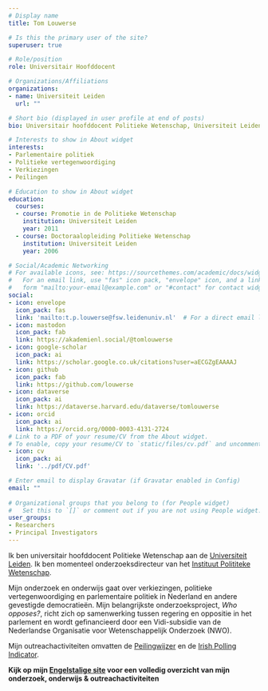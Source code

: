 ```yaml
---
# Display name
title: Tom Louwerse

# Is this the primary user of the site?
superuser: true

# Role/position
role: Universitair Hoofddocent

# Organizations/Affiliations
organizations:
- name: Universiteit Leiden
  url: ""

# Short bio (displayed in user profile at end of posts)
bio: Universitair hoofddocent Politieke Wetenschap, Universiteit Leiden

# Interests to show in About widget
interests:
- Parlementaire politiek
- Politieke vertegenwoordiging
- Verkiezingen
- Peilingen

# Education to show in About widget
education:
  courses:
  - course: Promotie in de Politieke Wetenschap
    institution: Universiteit Leiden
    year: 2011
  - course: Doctoraalopleiding Politieke Wetenschap
    institution: Universiteit Leiden
    year: 2006

# Social/Academic Networking
# For available icons, see: https://sourcethemes.com/academic/docs/widgets/#icons
#   For an email link, use "fas" icon pack, "envelope" icon, and a link in the
#   form "mailto:your-email@example.com" or "#contact" for contact widget.
social:
- icon: envelope
  icon_pack: fas
  link: 'mailto:t.p.louwerse@fsw.leidenuniv.nl'  # For a direct email link, use "mailto:test@example.org".
- icon: mastodon
  icon_pack: fab
  link: https://akademienl.social/@tomlouwerse
- icon: google-scholar
  icon_pack: ai
  link: https://scholar.google.co.uk/citations?user=aECGZgEAAAAJ
- icon: github
  icon_pack: fab
  link: https://github.com/louwerse
- icon: dataverse
  icon_pack: ai
  link: https://dataverse.harvard.edu/dataverse/tomlouwerse
- icon: orcid
  icon_pack: ai
  link: https://orcid.org/0000-0003-4131-2724
# Link to a PDF of your resume/CV from the About widget.
# To enable, copy your resume/CV to `static/files/cv.pdf` and uncomment the lines below.  
- icon: cv
  icon_pack: ai
  link: '../pdf/CV.pdf'

# Enter email to display Gravatar (if Gravatar enabled in Config)
email: ""
  
# Organizational groups that you belong to (for People widget)
#   Set this to `[]` or comment out if you are not using People widget.  
user_groups:
- Researchers
- Principal Investigators
---
```


Ik ben universitair hoofddocent Politieke Wetenschap aan de [Universiteit Leiden](https://www.universiteitleiden.nl/medewerkers/tom-louwerse#tab-1). Ik ben momenteel onderzoeksdirecteur van het [Instituut Polititeke Wetenschap](https://www.universiteitleiden.nl/sociale-wetenschappen/politieke-wetenschap).


Mijn onderzoek en onderwijs gaat over verkiezingen, politieke vertegenwoordiging en parlementaire politiek in Nederland en andere gevestigde democratieën. Mijn belangrijkste onderzoeksproject, *Who opposes?*, richt zich op samenwerking tussen regering en oppositie in het parlement en wordt gefinancieerd door een Vidi-subsidie van de Nederlandse Organisatie voor Wetenschappelijk Onderzoek (NWO).

Mijn outreachactiviteiten omvatten de [Peilingwijzer](http://peilingwijzer.tomlouwerse.nl) en de [Irish Polling Indicator](https://www.pollingindicator.com). 

**Kijk op mijn [Engelstalige site](../) voor een volledig overzicht van mijn onderzoek, onderwijs & outreachactiviteiten**
